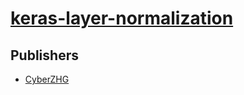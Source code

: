 # [keras-layer-normalization](https://pypi.org/project/keras-layer-normalization)



## Publishers
- [CyberZHG](https://pypi.org/user/CyberZHG)

